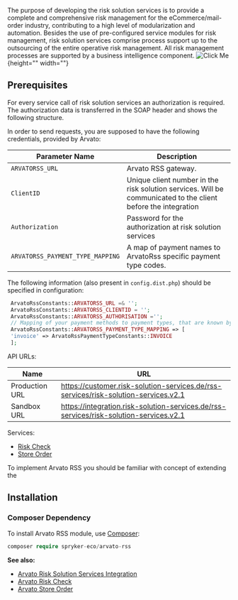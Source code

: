The purpose of developing the risk solution services is to provide a complete and comprehensive risk management for the eCommerce/mail-order industry, contributing to a high level of modularization and automation. Besides the use of pre-configured service modules for risk management, risk solution services comprise process support up to the  outsourcing of the entire operative risk management. All risk management processes are supported by a business intelligence component.
![Click Me](https://cdn.document360.io/9fafa0d5-d76f-40c5-8b02-ab9515d3e879/Images/Documentation/arvato-rss-overview.png){height="" width=""}

## Prerequisites

For every service call of risk solution services an authorization is required.
The authorization data is transferred in the SOAP header and shows the following structure.

In order to send requests, you are supposed to have the following credentials, provided by Arvato:

| Parameter Name | Description |
| --- | --- |
| `ARVATORSS_URL` | Arvato RSS gateway. |
| `ClientID` | Unique client number in the risk solution services. Will be communicated to the client before the integration |
| `Authorization` | Password for the authorization at risk solution services |
| `ARVATORSS_PAYMENT_TYPE_MAPPING` | A map of payment names to ArvatoRss specific payment type codes. |

The following information (also present in `config.dist.php`) should be specified in configuration:
```php
 ArvatoRssConstants::ARVATORSS_URL =& '';
 ArvatoRssConstants::ARVATORSS_CLIENTID = '';
 ArvatoRssConstants::ARVATORSS_AUTHORISATION ='';
 // Mapping of your payment methods to payment types, that are known by Arvato Rss.
 ArvatoRssConstants::ARVATORSS_PAYMENT_TYPE_MAPPING => [
 'invoice' => ArvatoRssPaymentTypeConstants::INVOICE
 ];
 ```

API URLs:

| Name | URL |
| --- | --- |
| Production URL | https://customer.risk-solution-services.de/rss-services/risk-solution-services.v2.1 |
| Sandbox URL | https://integration.risk-solution-services.de/rss-services/risk-solution-services.v2.1 |

Services:
* [Risk Check](arvato-risk-check-2-0.htm)
* [Store Order](arvato-store-order-2-0.htm)

To implement Arvato RSS you should be familiar with concept of extending the

## Installation

### Composer Dependency

To install Arvato RSS module, use [Composer](https://getcomposer.org/):

```php
composer require spryker-eco/arvato-rss
```

<b>See also:</b>

* [Arvato Risk Solution Services Integration](#)
* [Arvato Risk Check](arvato-risk-check-2-0.htm)
* [Arvato Store Order](arvato-store-order-2-0.htm)